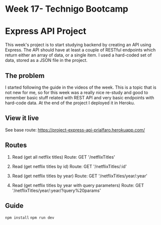 # Week 17- Technigo Bootcamp

# Express API Project

This week's project is to start studying backend by creating an API using Express. The API should have at least a couple of RESTful endpoints which return either an array of data, or a single item. I used a hard-coded set of data, stored as a JSON file in the project.

## The problem

I started following the guide in the videos of the week. This is a topic that is not new for me, so for this week was a really nice re-study and good to remember basic stuff related with REST API and very basic endpoints with hard-code data. At the end of the project I deployed it in Heroku. 

## View it live

See base route: https://project-express-api-prialfaro.herokuapp.com/

## Routes

1. Read (get all netflix titles)
Route: GET '/netflixTitles'

2. Read (get netflix titles by id)
Route: GET '/netflixTitles/:id'

3. Read (get netflix titles by year)
Route: GET '/netflixTitles/year/:year'

4. Read (get netflix titles by year with query parameters)
Route: GET '/netflixTitles/year/:year/?query%20params'

## Guide
`npm install`
`npm run dev`
